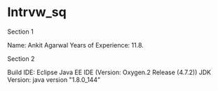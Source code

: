 # Intrvw_sq

Section 1

Name: Ankit Agarwal
Years of Experience: 11.8.

Section 2

Build IDE: Eclipse Java EE IDE (Version: Oxygen.2 Release (4.7.2))
JDK Version: java version "1.8.0_144”



